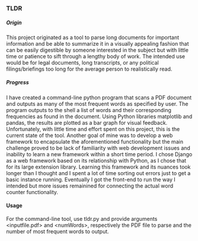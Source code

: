### TLDR

##### Origin
This project originated as a tool to parse long documents for important information and be able to summarize it in a visually appealing fashion that can be easily digestible by someone interested in the subject but with little time or patience to sift through a lengthy body of work. The intended use would be for legal documents, long transcripts, or any political filings/briefings too long for the average person to realistically read. 

##### Progress
I have created a command-line python program that scans a PDF document and outputs as many of the most frequent words as specified by user. The program outputs to the shell a list of words and their corresponding frequencies as found in the document. Using Python libraries matplotlib and pandas, the results are plotted as a bar graph for visual feedback. Unfortunately, with little time and effort spent on this project, this is the current state of the tool. Another goal of mine was to develop a web framework to encapsulate the aforementioned functionality but the main challenge proved to be lack of familiarity with web development issues and inability to learn a new framework within a short time period. I chose Django as a web framework based on its relationship with Python, as I chose that for its large extension library. Learning this framework and its nuances took longer than I thought and I spent a lot of time sorting out errors just to get a basic instance running. Eventually I got the front-end to run the way I intended but more issues remainined for connecting the actual word counter functionality.

#### Usage

For the command-line tool, use tldr.py and provide arguments \<inputfile.pdf> and \<numWords>, respectively the PDF file to parse and the number of most frequent words to output.
